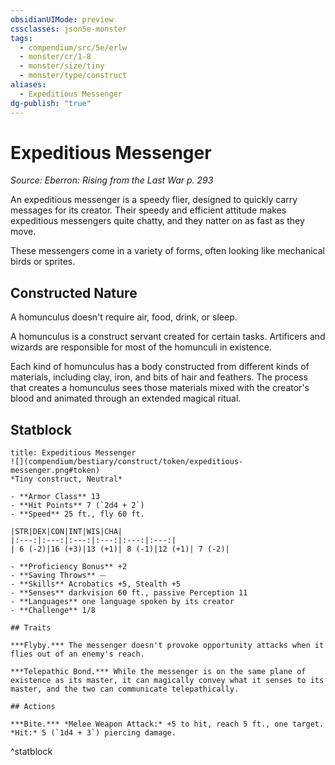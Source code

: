 ```yaml
---
obsidianUIMode: preview
cssclasses: json5e-monster
tags:
  - compendium/src/5e/erlw
  - monster/cr/1-8
  - monster/size/tiny
  - monster/type/construct
aliases:
  - Expeditious Messenger
dg-publish: "true"
---
```

# Expeditious Messenger
*Source: Eberron: Rising from the Last War p. 293*  

An expeditious messenger is a speedy flier, designed to quickly carry messages for its creator. Their speedy and efficient attitude makes expeditious messengers quite chatty, and they natter on as fast as they move.

These messengers come in a variety of forms, often looking like mechanical birds or sprites.

## Constructed Nature

A homunculus doesn't require air, food, drink, or sleep.

A homunculus is a construct servant created for certain tasks. Artificers and wizards are responsible for most of the homunculi in existence.

Each kind of homunculus has a body constructed from different kinds of materials, including clay, iron, and bits of hair and feathers. The process that creates a homunculus sees those materials mixed with the creator's blood and animated through an extended magical ritual.

## Statblock

```ad-statblock
title: Expeditious Messenger
![](compendium/bestiary/construct/token/expeditious-messenger.png#token)
*Tiny construct, Neutral*

- **Armor Class** 13 
- **Hit Points** 7 (`2d4 + 2`)
- **Speed** 25 ft., fly 60 ft.

|STR|DEX|CON|INT|WIS|CHA|
|:---:|:---:|:---:|:---:|:---:|:---:|
| 6 (-2)|16 (+3)|13 (+1)| 8 (-1)|12 (+1)| 7 (-2)|

- **Proficiency Bonus** +2
- **Saving Throws** ⏤
- **Skills** Acrobatics +5, Stealth +5
- **Senses** darkvision 60 ft., passive Perception 11
- **Languages** one language spoken by its creator
- **Challenge** 1/8

## Traits

***Flyby.*** The messenger doesn't provoke opportunity attacks when it flies out of an enemy's reach.

***Telepathic Bond.*** While the messenger is on the same plane of existence as its master, it can magically convey what it senses to its master, and the two can communicate telepathically.

## Actions

***Bite.*** *Melee Weapon Attack:* +5 to hit, reach 5 ft., one target. *Hit:* 5 (`1d4 + 3`) piercing damage.
```
^statblock